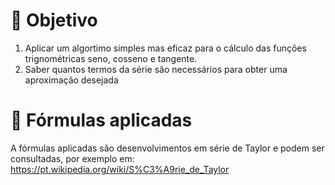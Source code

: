 # 📍 Objetivo
  1. Aplicar um algortimo simples mas eficaz para o cálculo das funções trignométricas seno, cosseno e tangente. 
  2. Saber quantos termos da série são necessários para obter uma aproximação desejada

# 📍 Fórmulas aplicadas
A fórmulas aplicadas são desenvolvimentos em série de Taylor e podem ser consultadas, por exemplo em: https://pt.wikipedia.org/wiki/S%C3%A9rie_de_Taylor

